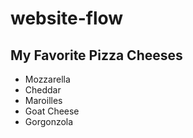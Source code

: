 # website-flow

## My Favorite Pizza Cheeses
- Mozzarella
- Cheddar
- Maroilles
- Goat Cheese
- Gorgonzola